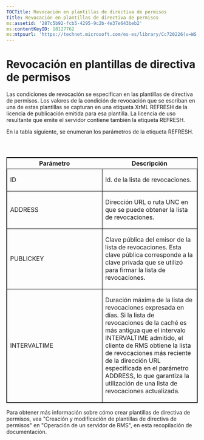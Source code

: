 ```yaml
---
TOCTitle: Revocación en plantillas de directiva de permisos
Title: Revocación en plantillas de directiva de permisos
ms:assetid: '287c5b92-fcb5-4295-9c2b-4e37e643beb2'
ms:contentKeyID: 18127762
ms:mtpsurl: 'https://technet.microsoft.com/es-es/library/Cc720226(v=WS.10)'
---
```


Revocación en plantillas de directiva de permisos
=================================================

Las condiciones de revocación se especifican en las plantillas de directiva de permisos. Los valores de la condición de revocación que se escriban en una de estas plantillas se capturan en una etiqueta XrML REFRESH de la licencia de publicación emitida para esa plantilla. La licencia de uso resultante que emite el servidor contiene también la etiqueta REFRESH.

En la tabla siguiente, se enumeran los parámetros de la etiqueta REFRESH.

###  

<p> </p>
<table style="border:1px solid black;">
<colgroup>
<col width="50%" />
<col width="50%" />
</colgroup>
<thead>
<tr class="header">
<th>Parámetro</th>
<th>Descripción</th>
</tr>
</thead>
<tbody>
<tr class="odd">
<td style="border:1px solid black;"><p>ID</p></td>
<td style="border:1px solid black;"><p>Id. de la lista de revocaciones.</p></td>
</tr>  
<tr class="even">
<td style="border:1px solid black;"><p>ADDRESS</p></td>
<td style="border:1px solid black;"><p>Dirección URL o ruta UNC en que se puede obtener la lista de revocaciones.</p></td>
</tr>  
<tr class="odd">
<td style="border:1px solid black;"><p>PUBLICKEY</p></td>
<td style="border:1px solid black;"><p>Clave pública del emisor de la lista de revocaciones. Esta clave pública corresponde a la clave privada que se utilizó para firmar la lista de revocaciones.</p></td>
</tr>  
<tr class="even">
<td style="border:1px solid black;"><p>INTERVALTIME</p></td>
<td style="border:1px solid black;"><p>Duración máxima de la lista de revocaciones expresada en días. Si la lista de revocaciones de la caché es más antigua que el intervalo INTERVALTIME admitido, el cliente de RMS obtiene la lista de revocaciones más reciente de la dirección URL especificada en el parámetro ADDRESS, lo que garantiza la utilización de una lista de revocaciones actualizada.</p></td>
</tr>  
</tbody>  
</table>
  
Para obtener más información sobre cómo crear plantillas de directiva de permisos, vea "Creación y modificación de plantillas de directiva de permisos" en "Operación de un servidor de RMS", en esta recopilación de documentación.
